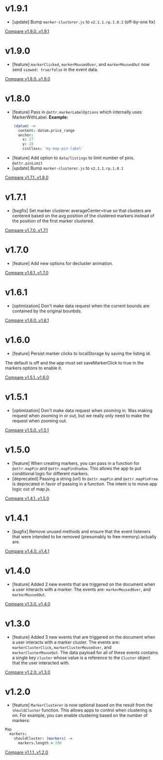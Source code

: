 # v1.9.1
* [update] Bump `marker-clusterer.js` to `v2.1.1.rp.1.0.2` (off-by-one fix)

[Compare v1.9.0..v1.9.1](https://github.com/RentPath/map.js/compare/v1.9.0...v1.9.1)

# v1.9.0
* [feature] `markerClicked`, `markerMousedOver`, and `markerMousedOut` now send `viewed: true/false` in the event data.

[Compare v1.8.0..v1.9.0](https://github.com/RentPath/map.js/compare/v1.8.0...v1.9.0)

# v1.8.0
* [feature] Pass in `@attr.markerLabelOptions` which internally uses MarkerWithLabel. **Example:**
```coffee
    (datum) ->
      content: datum.price_range
      anchor:
        x: 27
        y: 28
        cssClass: 'my-map-pin-label'
```
* [feature] Add option to `data/listings` to limit number of pins. `@attr.pinLimit`
* [update] Bump `marker-clusterer.js` to `v2.1.1.rp.1.0.1`

[Compare v1.7.1..v1.8.0](https://github.com/RentPath/map.js/compare/v1.7.1...v1.8.0)

# v1.7.1
* [bugfix] Set marker clusterer averageCenter=true so that clusters are centered based on the avg position of the clustered markers instead of the position of the first marker clustered.

[Compare v1.7.0..v1.7.1](https://github.com/RentPath/map.js/compare/v1.7.0...v1.7.1)

# v1.7.0
* [feature] Add new options for decluster animation.

[Compare v1.6.1..v1.7.0](https://github.com/RentPath/map.js/compare/v1.6.1...v1.7.0)

# v1.6.1
* [optimization] Don't make data request when the current bounds are contained by the original bounbds.

[Compare v1.6.0..v1.6.1](https://github.com/RentPath/map.js/compare/v1.6.0...v1.6.1)

# v1.6.0
* [feature] Persist marker clicks to localStorage by saving the listing id.

The default is off and the app must set saveMarkerClick to true
in the markers options to enable it.

[Compare v1.5.1..v1.6.0](https://github.com/RentPath/map.js/compare/v1.5.1...v1.6.0)

# v1.5.1
* [optimization] Don't make data request when zooming in.
  Was making request when zooming in or out, but we really only need to make the request when zooming out.

[Compare v1.5.0..v1.5.1](https://github.com/RentPath/map.js/compare/v1.5.0...v1.5.1)

# v1.5.0
* [feature] When creating markers, you can pass in a function for `@attr.mapPin` and `@attr.mapPinShadow`. This allows the app to put conditional logic for different markers.
* [deprecated] Passing a string (url) to `@attr.mapPin` and `@attr.mapPinFree` is deprecated in favor of passing in a function. The intent is to move app logic out of map.js.

[Compare v1.4.1..v1.5.0](https://github.com/RentPath/map.js/compare/v1.4.1...v1.5.0)

# v1.4.1
* [bugfix] Remove unused methods and ensure that the event listeners that were intended to be removed (presumably to free memory) actually are.

[Compare v1.4.0..v1.4.1](https://github.com/RentPath/map.js/compare/v1.4.0...v1.4.1)

# v1.4.0
* [feature] Added 2 new events that are triggered on the document when a user interacts with a marker.
The events are: `markerMousedOver`, and `markerMousedOut`.

[Compare v1.3.0..v1.4.0](https://github.com/RentPath/map.js/compare/v1.3.0...v1.4.0)

# v1.3.0
* [feature] Added 3 new events that are triggered on the document when a user interacts with a marker cluster.
The events are: `markerClusterClick`, `markerClusterMouseOver`, and `markerClusterMouseOut`. The data payload for all of these events contains a single key `cluster` whose value is a reference to the `Cluster` object that the user interacted with.

[Compare v1.2.0..v1.3.0](https://github.com/RentPath/map.js/compare/v1.2.0...v1.3.0)

# v1.2.0
* [feature] `MarkerClusterer` is now optional based on the result from the `shouldCluster` function. This allows apps to control when clustering is on. For example, you can enable clustering based on the number of markers:

```coffee
Map
  markers:
    shouldCluster: (markers) ->
      markers.length > 200
```

[Compare v1.1.1..v1.2.0](https://github.com/RentPath/map.js/compare/v1.1.1...v1.2.0)
